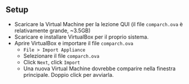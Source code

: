 ## Setup

- Scaricare la Virtual Machine per la lezione QUI (il file ```comparch.ova``` è relativamente grande, ~3.5GB)
- Scaricare e installare VirtualBox per il proprio sistema.
- Aprire VirtualBox e importare il file ```comparch.ova```
    - ```File > Import Appliance```
    - Selezionare il file ```comparch.ova```
    - Click ```Next```, click ```Import```
    - Una nuova Virtual Machine dovrebbe comparire nella finestra principale. Doppio click per avviarla.